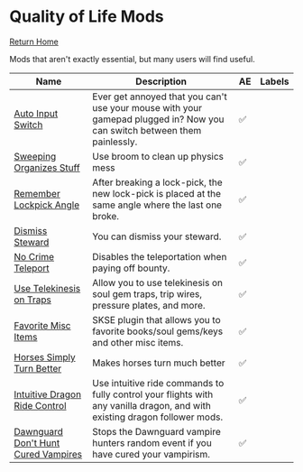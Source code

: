 # Quality of Life Mods
[Return Home](https://github.com/Geborgen/usefulmods)

Mods that aren't exactly essential, but many users will find useful.


| Name  | Description | AE | Labels |
| ------------- | ------------- | ------------ | ------------ |
| [Auto Input Switch](https://www.nexusmods.com/skyrimspecialedition/mods/54309)  |  Ever get annoyed that you can't use your mouse with your gamepad plugged in? Now you can switch between them painlessly.   | :white_check_mark: |
| [Sweeping Organizes Stuff](https://www.nexusmods.com/skyrimspecialedition/mods/51645)  |  Use broom to clean up physics mess   | :white_check_mark: |
| [Remember Lockpick Angle](https://www.nexusmods.com/skyrimspecialedition/mods/26838)  |  After breaking a lock-pick, the new lock-pick is placed at the same angle where the last one broke.   | :white_check_mark: |
| [Dismiss Steward](https://www.nexusmods.com/skyrimspecialedition/mods/22236)  |  You can dismiss your steward.   | :white_check_mark: |
| [No Crime Teleport](https://www.nexusmods.com/skyrimspecialedition/mods/13109)  |  Disables the teleportation when paying off bounty.   | :white_check_mark: |
| [Use Telekinesis on Traps](https://www.nexusmods.com/skyrimspecialedition/mods/59350)  |  Allow you to use telekinesis on soul gem traps, trip wires, pressure plates, and more.   | :white_check_mark: |
| [Favorite Misc Items](https://www.nexusmods.com/skyrimspecialedition/mods/42750)  |  SKSE plugin that allows you to favorite books/soul gems/keys and other misc items.   | :white_check_mark: |
| [Horses Simply Turn Better](https://www.nexusmods.com/skyrimspecialedition/mods/57790)  |  Makes horses turn much better   | :white_check_mark: |
| [Intuitive Dragon Ride Control](https://www.nexusmods.com/skyrimspecialedition/mods/64679)  |  Use intuitive ride commands to fully control your flights with any vanilla dragon, and with existing dragon follower mods.   | :white_check_mark: |
| [Dawnguard Don't Hunt Cured Vampires](https://www.nexusmods.com/skyrimspecialedition/mods/5471)  |  Stops the Dawnguard vampire hunters random event if you have cured your vampirism.   | :white_check_mark: |
